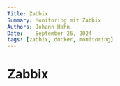 ```yaml
---
Title: Zabbix
Summary: Monitoring mit Zabbix
Authors: Johann Hahn
Date:    September 26, 2024
tags: [zabbix, docker, monitoring]
---
```


# Zabbix
